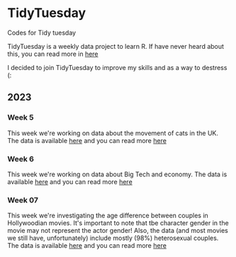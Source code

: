 # TidyTuesday
Codes for Tidy tuesday

TidyTuesday is a weekly data project to learn R.
If have never heard about this, you can read more in [here](https://github.com/rfordatascience/tidytuesday)

I decided to join TidyTuesday to improve my skills and as a way to destress (:


## 2023

### Week 5
This week we're working on data about the movement of cats in the UK. The data is available [here](https://www.datarepository.movebank.org/handle/10255/move.882) and you can read more [here](https://themarkup.org/data-is-plural/2023/01/25/from-jazz-solos-to-cats-on-the-move#:~:text=Giuseppe%20Sollazzo%5D-,Cats%20on%20the%20move,-.%20Between%202013)


### Week 6
This week we're working on data about Big Tech and economy. The data is available [here](https://www.kaggle.com/datasets/evangower/big-tech-stock-prices) and you can read more [here](https://www.morningstar.com/articles/1129535/5-charts-on-big-tech-stocks-collapse)

### Week 07
This week we're investigating the age difference between couples in Hollywoodian movies. It's important to note that tbe character gender in the movie may not represent the actor gender! Also, the data (and most movies we still have, unfortunately) include mostly (98%) heterosexual couples. The data is available [here](https://github.com/rfordatascience/tidytuesday/blob/master/data/2023/2023-02-14/readme.md) and you can read more [here](https://hollywoodagegap.com/)


